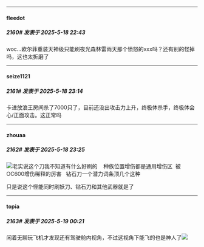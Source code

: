 ﻿
*****

####  fleedot  
##### 2160#       发表于 2025-5-18 22:43

woc…欧尔菲重装天神级只能刷夜光森林雷雨天那个愤怒的xxx吗？还有别的怪掉吗，这也太折磨了


*****

####  seize1121  
##### 2161#       发表于 2025-5-18 23:14

卡进放浪王房间杀了7000只了，目前还没出攻击力上升，终极体杀手，终极体会心/正面攻击。这正常吗


*****

####  zhouaa  
##### 2162#       发表于 2025-5-18 23:25

<img src="https://static.stage1st.com/image/smiley/face2017/068.png" referrerpolicy="no-referrer">老实说这个刀我不知道有什么好刷的    种族位置增伤都是通用增伤区  被OC600增伤稀释的厉害   钻石刀一个潜力词条顶几个这种

只是说这个怪能同时刷妖刀、钻石刀和其他武器就是了


*****

####  topia  
##### 2163#       发表于 2025-5-19 00:21

闲着无聊玩飞机才发现还有驾驶舱内视角，不过这视角下能飞的也是神人了<img src="https://static.stage1st.com/image/smiley/face2017/037.png" referrerpolicy="no-referrer">

